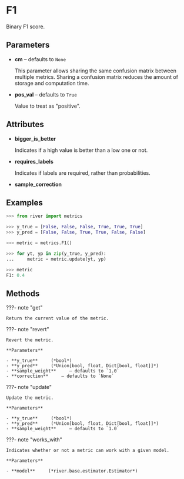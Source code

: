 # F1

Binary F1 score.



## Parameters

- **cm** – defaults to `None`

    This parameter allows sharing the same confusion matrix between multiple metrics. Sharing a confusion matrix reduces the amount of storage and computation time.

- **pos_val** – defaults to `True`

    Value to treat as "positive".


## Attributes

- **bigger_is_better**

    Indicates if a high value is better than a low one or not.

- **requires_labels**

    Indicates if labels are required, rather than probabilities.

- **sample_correction**


## Examples

```python
>>> from river import metrics

>>> y_true = [False, False, False, True, True, True]
>>> y_pred = [False, False, True, True, False, False]

>>> metric = metrics.F1()

>>> for yt, yp in zip(y_true, y_pred):
...     metric = metric.update(yt, yp)

>>> metric
F1: 0.4
```

## Methods

???- note "get"

    Return the current value of the metric.

    
???- note "revert"

    Revert the metric.

    **Parameters**

    - **y_true**     (*bool*)    
    - **y_pred**     (*Union[bool, float, Dict[bool, float]]*)    
    - **sample_weight**     – defaults to `1.0`    
    - **correction**     – defaults to `None`    
    
???- note "update"

    Update the metric.

    **Parameters**

    - **y_true**     (*bool*)    
    - **y_pred**     (*Union[bool, float, Dict[bool, float]]*)    
    - **sample_weight**     – defaults to `1.0`    
    
???- note "works_with"

    Indicates whether or not a metric can work with a given model.

    **Parameters**

    - **model**     (*river.base.estimator.Estimator*)    
    
